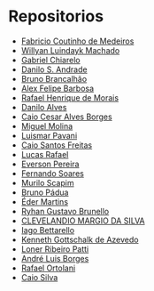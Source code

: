 # Repositorios

* [Fabricio Coutinho de Medeiros]()
* [Willyan Luindayk Machado](https://github.com/luindayk/unifacef-react-frontend)
* [Gabriel Chiarelo]()
* [Danilo S. Andrade]()
* [Bruno Brancalhão]()
* [Alex Felipe Barbosa](https://github.com/AlexFelipeBarbosa/react_face)
* [Rafael Henrique de Morais]()
* [Danilo Alves](https://github.com/daniloalves19/unifacef-react-typescript)
* [Caio Cesar Alves Borges](https://github.com/caioborges89/unifacef-react-cotacao)
* [Miguel Molina]()
* [Luismar Pavani](https://github.com/LuismarPavani/unifacef-react-typescript)
* [Caio Santos Freitas]()
* [Lucas Rafael](https://github.com/lukasrafael1407/React-Unifacef)
* [Everson Pereira](https://github.com/eversonpereira/react)
* [Fernando Soares](https://github.com/fernandohfs/unifacef-reactjs-typescript)
* [Murilo Scapim](https://github.com/murilo-scapim/unifacef-react-typescript)
* [Bruno Pádua](https://github.com/brunopadua05/unifacef-reactJS)
* [Éder Martins](https://github.com/caniss/unifacef-reactjs)
* [Ryhan Gustavo Brunello](https://github.com/ryhangbrunello/unifacef-react-rgb)
* [CLEVELANDIO MARGIO DA SILVA](https://github.com/Paratiy/unifacef-react-typescript)
* [Iago Bettarello](https://github.com/bettarelloiago/unifacef-react-typescript)
* [Kenneth Gottschalk de Azevedo]()
* [Loner Ribeiro Patti](https://github.com/lonerpatti/unifacef-react-typescript.git)
* [André Luis Borges](https://github.com/Andre-Borges/unifacef-react)
* [Rafael Ortolani](https://github.com/rafaelortolani/react-temporario)
* [Caio Silva](https://github.com/CaioSilvaSilva/react-unifacef)

